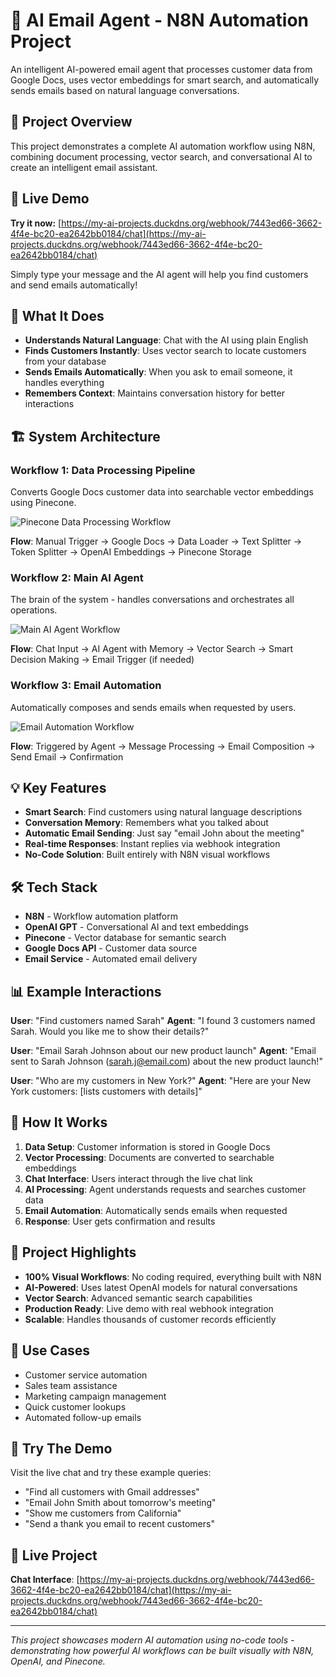 # 🤖 AI Email Agent - N8N Automation Project

An intelligent AI-powered email agent that processes customer data from Google Docs, uses vector embeddings for smart search, and automatically sends emails based on natural language conversations.

## 🌟 Project Overview

This project demonstrates a complete AI automation workflow using N8N, combining document processing, vector search, and conversational AI to create an intelligent email assistant.

## 🚀 Live Demo

**Try it now:** [https://my-ai-projects.duckdns.org/webhook/7443ed66-3662-4f4e-bc20-ea2642bb0184/chat](https://my-ai-projects.duckdns.org/webhook/7443ed66-3662-4f4e-bc20-ea2642bb0184/chat)

Simply type your message and the AI agent will help you find customers and send emails automatically!

## 🎯 What It Does

- **Understands Natural Language**: Chat with the AI using plain English
- **Finds Customers Instantly**: Uses vector search to locate customers from your database
- **Sends Emails Automatically**: When you ask to email someone, it handles everything
- **Remembers Context**: Maintains conversation history for better interactions

## 🏗️ System Architecture

### Workflow 1: Data Processing Pipeline
Converts Google Docs customer data into searchable vector embeddings using Pinecone.

![Pinecone Data Processing Workflow](images/pinecone-workflow.png)

**Flow**: Manual Trigger → Google Docs → Data Loader → Text Splitter → Token Splitter → OpenAI Embeddings → Pinecone Storage

### Workflow 2: Main AI Agent
The brain of the system - handles conversations and orchestrates all operations.

![Main AI Agent Workflow](images/agent-workflow.png)

**Flow**: Chat Input → AI Agent with Memory → Vector Search → Smart Decision Making → Email Trigger (if needed)

### Workflow 3: Email Automation
Automatically composes and sends emails when requested by users.

![Email Automation Workflow](images/email-workflow.png)

**Flow**: Triggered by Agent → Message Processing → Email Composition → Send Email → Confirmation

## 💡 Key Features

- **Smart Search**: Find customers using natural language descriptions
- **Conversation Memory**: Remembers what you talked about
- **Automatic Email Sending**: Just say "email John about the meeting" 
- **Real-time Responses**: Instant replies via webhook integration
- **No-Code Solution**: Built entirely with N8N visual workflows

## 🛠️ Tech Stack

- **N8N** - Workflow automation platform
- **OpenAI GPT** - Conversational AI and text embeddings  
- **Pinecone** - Vector database for semantic search
- **Google Docs API** - Customer data source
- **Email Service** - Automated email delivery

## 📊 Example Interactions

**User**: "Find customers named Sarah"
**Agent**: "I found 3 customers named Sarah. Would you like me to show their details?"

**User**: "Email Sarah Johnson about our new product launch"
**Agent**: "Email sent to Sarah Johnson (sarah.j@email.com) about the new product launch!"

**User**: "Who are my customers in New York?"
**Agent**: "Here are your New York customers: [lists customers with details]"

## 🎥 How It Works

1. **Data Setup**: Customer information is stored in Google Docs
2. **Vector Processing**: Documents are converted to searchable embeddings
3. **Chat Interface**: Users interact through the live chat link
4. **AI Processing**: Agent understands requests and searches customer data  
5. **Email Automation**: Automatically sends emails when requested
6. **Response**: User gets confirmation and results

## 🌟 Project Highlights

- **100% Visual Workflows**: No coding required, everything built with N8N
- **AI-Powered**: Uses latest OpenAI models for natural conversations
- **Vector Search**: Advanced semantic search capabilities
- **Production Ready**: Live demo with real webhook integration
- **Scalable**: Handles thousands of customer records efficiently

## 🎯 Use Cases

- Customer service automation
- Sales team assistance  
- Marketing campaign management
- Quick customer lookups
- Automated follow-up emails

## 📱 Try The Demo

Visit the live chat and try these example queries:
- "Find all customers with Gmail addresses"
- "Email John Smith about tomorrow's meeting"
- "Show me customers from California"
- "Send a thank you email to recent customers"

## 🔗 Live Project

**Chat Interface**: [https://my-ai-projects.duckdns.org/webhook/7443ed66-3662-4f4e-bc20-ea2642bb0184/chat](https://my-ai-projects.duckdns.org/webhook/7443ed66-3662-4f4e-bc20-ea2642bb0184/chat)

---

*This project showcases modern AI automation using no-code tools - demonstrating how powerful AI workflows can be built visually with N8N, OpenAI, and Pinecone.*
